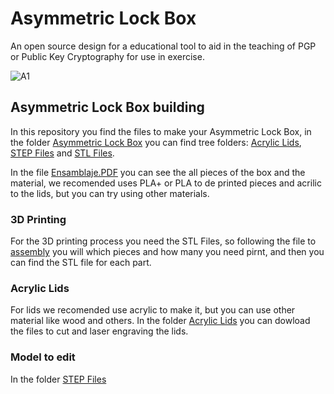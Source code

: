 # Asymmetric Lock Box
An open source design for a educational tool to aid in the teaching of PGP or Public Key Cryptography for use in exercise.

![A1](https://user-images.githubusercontent.com/92321214/156805377-2696dc2c-dd70-4861-80b7-ccee18c7fb6e.PNG)

## Asymmetric Lock Box building
In this repository you find the files to make your Asymmetric Lock Box, in the folder [Asymmetric Lock Box](https://github.com/VEinteligente/asymentric-lock-box/tree/main/Asymmetric%20Lock%20Box) you can find tree folders: [Acrylic Lids](https://github.com/VEinteligente/asymentric-lock-box/tree/main/Asymmetric%20Lock%20Box/Acrylic%20Lids), [STEP Files](https://github.com/VEinteligente/asymentric-lock-box/tree/main/Asymmetric%20Lock%20Box/STEP%20Files) and [STL Files](https://github.com/VEinteligente/asymentric-lock-box/tree/main/Asymmetric%20Lock%20Box/STL%20Files).

In the file [Ensamblaje.PDF](https://github.com/VEinteligente/asymentric-lock-box/blob/main/Asymmetric%20Lock%20Box/Ensamblaje.PDF) you can see the all pieces of the box and the material, we recomended uses PLA+ or PLA to de printed pieces and acrilic to the lids, but you can try using other materials.

### 3D Printing
For the 3D printing process you need the STL Files, so following the file to [assembly](https://github.com/VEinteligente/asymentric-lock-box/blob/main/Asymmetric%20Lock%20Box/Ensamblaje.PDF) you will which pieces and how many you need pirnt, and then you can find the STL file for each part.

### Acrylic Lids
For lids we recomended use acrylic to make it, but you can use other material like wood and others.
In the folder [Acrylic Lids](https://github.com/VEinteligente/asymentric-lock-box/tree/main/Asymmetric%20Lock%20Box/Acrylic%20Lids) you can dowload the files to cut and laser engraving the lids.

### Model to edit
In the folder [STEP Files](https://github.com/VEinteligente/asymentric-lock-box/tree/main/Asymmetric%20Lock%20Box/STEP%20Files)
